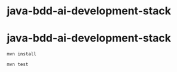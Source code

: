 # java-bdd-ai-development-stack

# java-bdd-ai-development-stack

```shell
mvn install
```

```shell
mvn test
```

